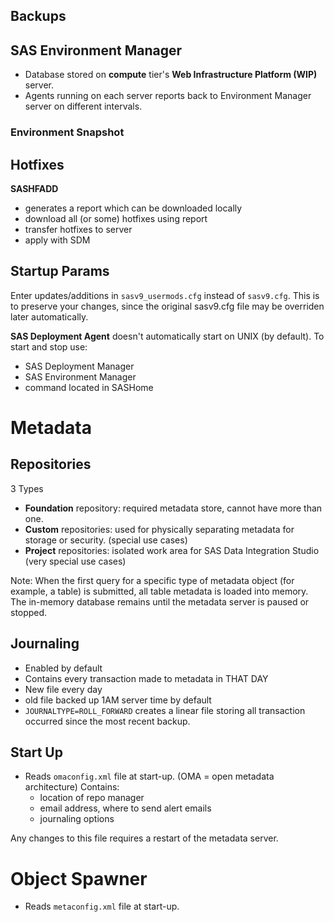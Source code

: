 ## Backups

## SAS Environment Manager

- Database stored on **compute** tier's **Web Infrastructure Platform (WIP)** server.
- Agents running on each server reports back to Environment Manager server on different intervals.

### Environment Snapshot

## Hotfixes

**SASHFADD**

- generates a report which can be downloaded locally
- download all (or some) hotfixes using report
- transfer hotfixes to server
- apply with SDM

## Startup Params

Enter updates/additions in `sasv9_usermods.cfg` instead of `sasv9.cfg`. 
This is to preserve your changes, since the original sasv9.cfg file may be overriden later automatically.


**SAS Deployment Agent** doesn't automatically start on UNIX (by default). To start and stop use:

- SAS Deployment Manager
- SAS Environment Manager
- command located in SASHome

# Metadata

## Repositories

3 Types

- **Foundation** repository: required metadata store, cannot have more than one.
- **Custom** repositories: used for physically separating metadata for storage or security. (special use cases)
- **Project** repositories: isolated work area for SAS Data Integration Studio (very special use cases)

Note: When the first query for a specific type of metadata object (for example, a table) is submitted, all
table metadata is loaded into memory. The in-memory database remains until the metadata server is
paused or stopped.

## Journaling

- Enabled by default
- Contains every transaction made to metadata in THAT DAY
- New file every day 
- old file backed up 1AM server time by default
- `JOURNALTYPE=ROLL_FORWARD` creates a linear file storing all transaction occurred since the most recent backup.

## Start Up

- Reads `omaconfig.xml` file at start-up. (OMA = open metadata architecture) Contains: 
    - location of repo manager
    - email address, where to send alert emails
    - journaling options

Any changes to this file requires a restart of the metadata server.

# Object Spawner

- Reads `metaconfig.xml` file at start-up.

